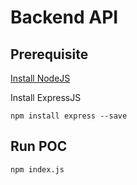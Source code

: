 # Backend API

## Prerequisite

[Install NodeJS](https://nodejs.org/en/download/package-manager/)

Install ExpressJS
```
npm install express --save
```

## Run POC

```
npm index.js
```

